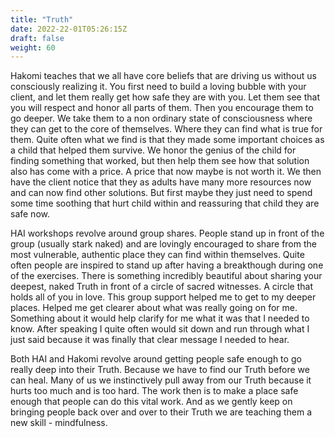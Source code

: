 ```yaml
---
title: "Truth"
date: 2022-22-01T05:26:15Z
draft: false
weight: 60
---
```

Hakomi teaches that we all have core beliefs that are driving us without us consciously realizing it. You first need to build a loving bubble with your client, and let them really get how safe they are with you. Let them see that you will respect and honor all parts of them. Then you encourage them to go deeper. We take them to a non ordinary state of consciousness where they can get to the core of themselves.  Where they can find what is true for them. Quite often what we find is that they made some important choices as a child that helped them survive. We honor the genius of the child for finding something that worked, but then help them see how that solution also has come with a price. A price that now maybe is not worth it. We then have the client notice that they as adults have many more resources now and can now find other solutions. But first maybe they just need to spend some time soothing that hurt child within and reassuring that child they are safe now.

HAI workshops revolve around group shares. People stand up in front of the group (usually stark naked) and are lovingly encouraged to share from the most vulnerable, authentic place they can find within themselves. Quite often people are inspired to stand up after having a breakthough during one of the exercises. There is something incredibly beautiful about sharing your deepest, naked Truth in front of a circle of sacred witnesses. A circle that holds all of you in love. This group support helped me to get to my deeper places. Helped me get clearer about what was really going on for me. Something about it would help clarify for me what it was that I needed to know. After speaking I quite often would sit down and run through what I just said because it was finally that clear message I needed to hear.  

Both HAI and Hakomi revolve around getting people safe enough to go really deep into their Truth. Because we have to find our Truth before we can heal. Many of us we instinctively pull away from our Truth because it hurts too much and is too hard. The work then is to make a place safe enough that people can do this vital work. And as we gently keep on bringing people back over and over to their Truth we are teaching them a new skill - mindfulness.
